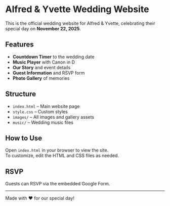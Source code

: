 # Alfred & Yvette Wedding Website

This is the official wedding website for Alfred & Yvette, celebrating their special day on **November 22, 2025**.

## Features

- **Countdown Timer** to the wedding date
- **Music Player** with Canon in D
- **Our Story** and event details
- **Guest Information** and RSVP form
- **Photo Gallery** of memories

## Structure

- `index.html` – Main website page
- `style.css` – Custom styles
- `images/` – All images and gallery assets
- `music/` – Wedding music files

## How to Use

Open `index.html` in your browser to view the site.  
To customize, edit the HTML and CSS files as needed.

## RSVP

Guests can RSVP via the embedded Google Form.

---

Made with ❤️ for our special day!
